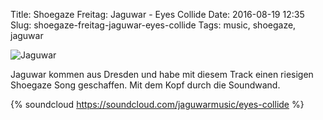Title: Shoegaze Freitag: Jaguwar - Eyes Collide
Date: 2016-08-19 12:35
Slug: shoegaze-freitag-jaguwar-eyes-collide
Tags: music, shoegaze, jaguwar

![Jaguwar]({static}/images/jaguwar-eyescollide.jpg)

Jaguwar kommen aus Dresden und habe mit diesem Track einen riesigen Shoegaze Song geschaffen. Mit dem Kopf durch die Soundwand.

{% soundcloud https://soundcloud.com/jaguwarmusic/eyes-collide %}
